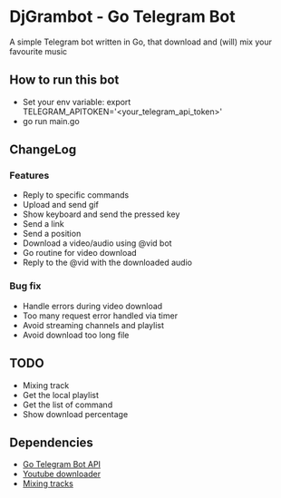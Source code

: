 # DjGrambot - Go Telegram Bot
A simple Telegram bot written in Go, that download and (will) mix your favourite music

## How to run this bot

- Set your env variable: export TELEGRAM_APITOKEN='<your_telegram_api_token>'
- go run main.go

## ChangeLog

### Features
- Reply to specific commands
- Upload and send gif
- Show keyboard and send the pressed key
- Send a link
- Send a position
- Download a video/audio using @vid bot
- Go routine for video download
- Reply to the @vid with the downloaded audio
### Bug fix

- Handle errors during video download
- Too many request error handled via timer
- Avoid streaming channels and playlist
- Avoid download too long file



## TODO
- Mixing track
- Get the local playlist
- Get the list of command
- Show download percentage


## Dependencies
- [Go Telegram Bot API](https://go-telegram-bot-api.dev/getting-started/index.html)
- [Youtube downloader](github.com/kkdai/youtube)
- [Mixing tracks](https://github.com/go-mix/mix)